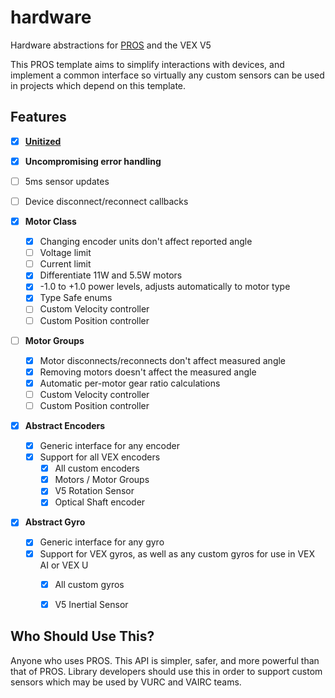 # hardware

Hardware abstractions for [PROS](https://pros.cs.purdue.edu/) and the VEX V5

This PROS template aims to simplify interactions with devices, and implement a common interface so virtually any custom sensors can be used in projects which depend on this template.

## Features

 - [X] **[Unitized](https://github.com/LemLib/units)**
 - [X] **Uncompromising error handling**
 - [ ] 5ms sensor updates
 - [ ] Device disconnect/reconnect callbacks

 - [X] **Motor Class**
    - [X] Changing encoder units don't affect reported angle
    - [ ] Voltage limit
    - [ ] Current limit
    - [X] Differentiate 11W and 5.5W motors
    - [X] -1.0 to +1.0 power levels, adjusts automatically to motor type
    - [X] Type Safe enums
    - [ ] Custom Velocity controller
    - [ ] Custom Position controller

 - [ ] **Motor Groups**
    - [X] Motor disconnects/reconnects don't affect measured angle
    - [X] Removing motors doesn't affect the measured angle
    - [X] Automatic per-motor gear ratio calculations
    - [ ] Custom Velocity controller
    - [ ] Custom Position controller

 - [X] **Abstract Encoders**
    - [X] Generic interface for any encoder
    - [X] Support for all VEX encoders
        - [X] All custom encoders
        - [X] Motors / Motor Groups
        - [X] V5 Rotation Sensor
        - [X] Optical Shaft encoder

 - [X] **Abstract Gyro**
    - [X] Generic interface for any gyro
    - [X] Support for VEX gyros, as well as any custom gyros for use in VEX AI or VEX U
        - [X] All custom gyros
        - [X] V5 Inertial Sensor


## Who Should Use This?

Anyone who uses PROS. This API is simpler, safer, and more powerful than that of PROS. Library developers should use this in order to support custom sensors which may be used by VURC and VAIRC teams.